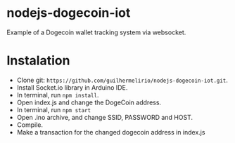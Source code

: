 # nodejs-dogecoin-iot
Example of a Dogecoin wallet tracking system via websocket.

# Instalation
- Clone git: `https://github.com/guilhermelirio/nodejs-dogecoin-iot.git`.
- Install Socket.io library in Arduino IDE.
- In terminal, run `npm install`.
- Open index.js and change the DogeCoin address.
- In terminal, run `npm start`
- Open .ino archive, and change SSID, PASSWORD and HOST.
- Compile.
- Make a transaction for the changed dogecoin address in index.js

